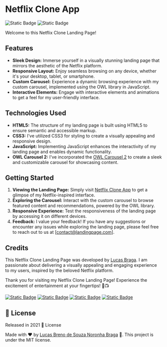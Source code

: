 # Netflix Clone App

![Static Badge](https://img.shields.io/badge/version-1.0.0-blue.svg)
![Static Badge](https://img.shields.io/badge/License-MIT-yellow.svg)

Welcome to this Netflix Clone Landing Page!

## Features

- **Sleek Design:** Immerse yourself in a visually stunning landing page that mirrors the aesthetic of the Netflix platform.
- **Responsive Layout:** Enjoy seamless browsing on any device, whether it's your desktop, tablet, or smartphone.
- **Custom Carousel:** Experience a dynamic browsing experience with my custom carousel, implemented using the OWL library in JavaScript.
- **Interactive Elements:** Engage with interactive elements and animations to get a feel for my user-friendly interface.

## Technologies Used

- **HTML5:** The structure of my landing page is built using HTML5 to ensure semantic and accessible markup.
- **CSS3:** I've utilized CSS3 for styling to create a visually appealing and responsive design.
- **JavaScript:** Implementing JavaScript enhances the interactivity of my landing page and enables dynamic functionality.
- **OWL Carousel 2:** I've incorporated the [OWL Carousel 2](https://owlcarousel2.github.io/OwlCarousel2/) to create a sleek and customizable carousel for showcasing content.

## Getting Started

1. **Viewing the Landing Page:** Simply visit [Netflix Clone App](https://netflix-clone-app.netlify.app/) to get a glimpse of my Netflix-inspired interface.
2. **Exploring the Carousel:** Interact with the custom carousel to browse featured content and recommendations, powered by the OWL library.
3. **Responsive Experience:** Test the responsiveness of the landing page by accessing it on different devices.
4. **Feedback:** I value your feedback! If you have any suggestions or encounter any issues while exploring the landing page, please feel free to reach out to us at [contact@landingpage.com].

## Credits

This Netflix Clone Landing Page was developed by [Lucas Braga](https://github.com/lucasbbs). I am passionate about delivering a visually appealing and engaging experience to my users, inspired by the beloved Netflix platform.

Thank you for visiting my Netflix Clone Landing Page! Experience the excitement of entertainment at your fingertips! 🎉📺


[![Static Badge](https://img.shields.io/badge/WhatsApp-25D366?style=for-the-badge&logo=whatsapp&logoColor=white)](https://api.whatsapp.com/send?phone=12267247739)
[![Static Badge](https://img.shields.io/badge/Microsoft_Outlook-0078D4?style=for-the-badge&logo=microsoft-outlook&logoColor=white)](mailto:lucasbbs@live.fr)
[![Static Badge](https://img.shields.io/badge/GitHub-100000?style=for-the-badge&logo=github&logoColor=white)](https://github.com/lucasbbs/)
[![Static Badge](https://img.shields.io/badge/LinkedIn-0077B5?style=for-the-badge&logo=linkedin&logoColor=white)](https://linkedin.com/in/lucasbbs/)

## :closed_book: License

Released in 2021 :closed_book: License

Made with :heart: by [Lucas Breno de Souza Noronha Braga](https://github.com/lucasbbs) 🚀.
This project is under the MIT license.


